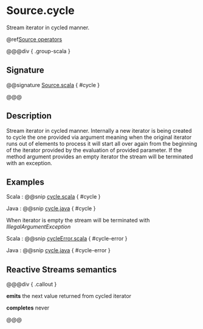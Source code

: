 # Source.cycle

Stream iterator in cycled manner.

@ref[Source operators](../index.md#source-operators)

@@@div { .group-scala }

## Signature

@@signature [Source.scala](/akka-stream/src/main/scala/akka/stream/scaladsl/Source.scala) { #cycle }

@@@

## Description

Stream iterator in cycled manner. Internally a new iterator is being created to cycle the one provided via argument meaning
when the original iterator runs out of elements to process it will start all over again from the beginning of the iterator
provided by the evaluation of provided parameter. If the method argument provides an empty iterator the stream will be 
terminated with an exception.

## Examples

Scala
:  @@snip [cycle.scala](/akka-stream-tests/src/test/scala/akka/stream/scaladsl/SourceSpec.scala) { #cycle }

Java
:  @@snip [cycle.java](/akka-stream-tests/src/test/java/akka/stream/javadsl/SourceTest.java) { #cycle }


When iterator is empty the stream will be terminated with _IllegalArgumentException_

Scala
:  @@snip [cycleError.scala](/akka-stream-tests/src/test/scala/akka/stream/scaladsl/SourceSpec.scala) { #cycle-error }

Java
:  @@snip [cycle.java](/akka-stream-tests/src/test/java/akka/stream/javadsl/SourceTest.java) { #cycle-error }

## Reactive Streams semantics

@@@div { .callout }

**emits** the next value returned from cycled iterator

**completes** never

@@@
